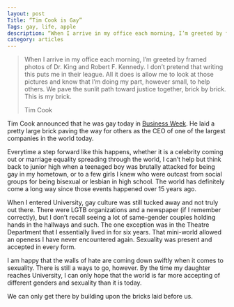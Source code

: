```yaml
---
layout: post
Title: “Tim Cook is Gay”
Tags: gay, life, apple
description: “When I arrive in my office each morning, I’m greeted by framed photos of Dr. King and Robert F. Kennedy. I don’t pretend that writing this puts me in their league. All it does is allow me to look at those pictures and know that I’m doing my part, however small, to help others. We pave the sunlit path toward justice together, brick by brick. This is my brick. - Tim Cook”
category: articles
---
```


> When I arrive in my office each morning, I’m greeted by framed photos of Dr. King and Robert F. Kennedy. I don’t pretend that writing this puts me in their league. All it does is allow me to look at those pictures and know that I’m doing my part, however small, to help others. We pave the sunlit path toward justice together, brick by brick. This is my brick.
>  
> Tim Cook

Tim Cook announced that he was gay today in [Business Week](http://www.businessweek.com/articles/2014-10-30/tim-cook-im-proud-to-be-gay "Tim Cook is proud to be gay"). He laid a pretty large brick paving the way for others as the CEO of one of the largest companies in the world today. 

Everytime a step forward like this happens, whether it is a celebrity coming out or marriage equality spreading through the world, I can’t help but think back to junior high when a teenaged boy was brutally attacked for being gay in my hometown, or to a few girls I knew who were outcast from social groups for being bisexual or lesbian in high school. The world has definitely come a long way since those events happened over 15 years ago. 

When I entered University, gay culture was still tucked away and not truly out there. There were LGTB organizations and a newspaper (if I remember correctly), but I don’t recall seeing a lot of same-gender couples holding hands in the hallways and such. The one exception was in the Theatre Department that I essentially lived in for six years. That mini-world allowed an openess I have never encountered again. Sexuality was present and accepted in every form. 

I am happy that the walls of hate are coming down swiftly when it comes to sexuality. There is still a ways to go, however. By the time my daughter reaches University, I can only hope that the world is far more accepting of different genders and sexuality than it is today. 

We can only get there by building upon the bricks laid before us.